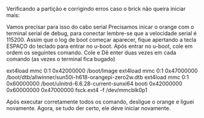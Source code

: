 Verificando a partição e corrigindo erros caso o brick não queira iniciar mais:

Vamos precisar para isso do cabo serial
Precisamos inicar o orange com o terminal serial de debug, para conectar lembre-se que a velocidade serial é 115200.
Assim que o log de boot começar aparecer, fique apertando a tecla ESPAÇO do teclado para entrar no u-boot.
Após entrar no u-boot, cole em ordem os seguintes comando. Cole e Dê enter duas vezes em cada comando (as vezes o terminal fica bugado)

ext4load mmc 0:1 0x42000000 /boot/Image
ext4load mmc 0:1 0x47000000 /boot/dtb/allwinner/sun50i-h618-orangepi-zero2w.dtb
ext4load mmc 0:1 0x60000000 /boot/uInitrd-6.6.28-current-sunxi64
booti 0x42000000 0x60000000 0x47000000
fsck.ext4 -f /dev/mmcblk0p1

Após executar corretamente todos os comando, desligue o orange e liguei novamente. Agora, se tudo der certo, ele deve iniciar novamente.
